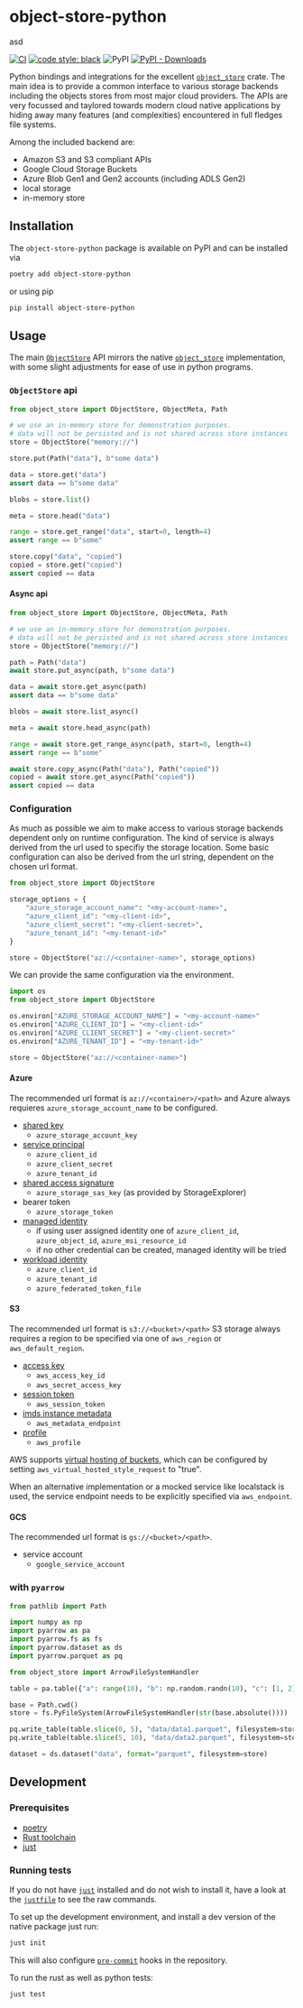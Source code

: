 # object-store-python

asd

[![CI][ci-img]][ci-link]
[![code style: black][black-img]][black-link]
![PyPI](https://img.shields.io/pypi/v/object-store-python)
[![PyPI - Downloads][pypi-img]][pypi-link]

Python bindings and integrations for the excellent [`object_store`][object-store] crate.
The main idea is to provide a common interface to various storage backends including the
objects stores from most major cloud providers. The APIs are very focussed and taylored
towards modern cloud native applications by hiding away many features (and complexities)
encountered in full fledges file systems.

Among the included backend are:

- Amazon S3 and S3 compliant APIs
- Google Cloud Storage Buckets
- Azure Blob Gen1 and Gen2 accounts (including ADLS Gen2)
- local storage
- in-memory store

## Installation

The `object-store-python` package is available on PyPI and can be installed via

```sh
poetry add object-store-python
```

or using pip

```sh
pip install object-store-python
```

## Usage

The main [`ObjectStore`](#object-store-python) API mirrors the native [`object_store`][object-store]
implementation, with some slight adjustments for ease of use in python programs.

### `ObjectStore` api

```py
from object_store import ObjectStore, ObjectMeta, Path

# we use an in-memory store for demonstration purposes.
# data will not be persisted and is not shared across store instances
store = ObjectStore("memory://")

store.put(Path("data"), b"some data")

data = store.get("data")
assert data == b"some data"

blobs = store.list()

meta = store.head("data")

range = store.get_range("data", start=0, length=4)
assert range == b"some"

store.copy("data", "copied")
copied = store.get("copied")
assert copied == data
```

#### Async api

```py
from object_store import ObjectStore, ObjectMeta, Path

# we use an in-memory store for demonstration purposes.
# data will not be persisted and is not shared across store instances
store = ObjectStore("memory://")

path = Path("data")
await store.put_async(path, b"some data")

data = await store.get_async(path)
assert data == b"some data"

blobs = await store.list_async()

meta = await store.head_async(path)

range = await store.get_range_async(path, start=0, length=4)
assert range == b"some"

await store.copy_async(Path("data"), Path("copied"))
copied = await store.get_async(Path("copied"))
assert copied == data
```

### Configuration

As much as possible we aim to make access to various storage backends dependent
only on runtime configuration. The kind of service is always derived from the
url used to specifiy the storage location. Some basic configuration can also be
derived from the url string, dependent on the chosen url format.

```py
from object_store import ObjectStore

storage_options = {
    "azure_storage_account_name": "<my-account-name>",
    "azure_client_id": "<my-client-id>",
    "azure_client_secret": "<my-client-secret>",
    "azure_tenant_id": "<my-tenant-id>"
}

store = ObjectStore("az://<container-name>", storage_options)
```

We can provide the same configuration via the environment.

```py
import os
from object_store import ObjectStore

os.environ["AZURE_STORAGE_ACCOUNT_NAME"] = "<my-account-name>"
os.environ["AZURE_CLIENT_ID"] = "<my-client-id>"
os.environ["AZURE_CLIENT_SECRET"] = "<my-client-secret>"
os.environ["AZURE_TENANT_ID"] = "<my-tenant-id>"

store = ObjectStore("az://<container-name>")
```

#### Azure

The recommended url format is `az://<container>/<path>` and Azure always requieres
`azure_storage_account_name` to be configured.

- [shared key][azure-key]
  - `azure_storage_account_key`
- [service principal][azure-ad]
  - `azure_client_id`
  - `azure_client_secret`
  - `azure_tenant_id`
- [shared access signature][azure-sas]
  - `azure_storage_sas_key` (as provided by StorageExplorer)
- bearer token
  - `azure_storage_token`
- [managed identity][azure-managed]
  - if using user assigned identity one of `azure_client_id`, `azure_object_id`, `azure_msi_resource_id`
  - if no other credential can be created, managed identity will be tried
- [workload identity][azure-workload]
  - `azure_client_id`
  - `azure_tenant_id`
  - `azure_federated_token_file`

#### S3

The recommended url format is `s3://<bucket>/<path>` S3 storage always requires a
region to be specified via one of `aws_region` or `aws_default_region`.

- [access key][aws-key]
  - `aws_access_key_id`
  - `aws_secret_access_key`
- [session token][aws-sts]
  - `aws_session_token`
- [imds instance metadata][aws-imds]
  - `aws_metadata_endpoint`
- [profile][aws-profile]
  - `aws_profile`

AWS supports [virtual hosting of buckets][aws-virtual], which can be configured by setting
`aws_virtual_hosted_style_request` to "true".

When an alternative implementation or a mocked service like localstack is used, the service
endpoint needs to be explicitly specified via `aws_endpoint`.

#### GCS

The recommended url format is `gs://<bucket>/<path>`.

- service account
  - `google_service_account`

### with `pyarrow`

```py
from pathlib import Path

import numpy as np
import pyarrow as pa
import pyarrow.fs as fs
import pyarrow.dataset as ds
import pyarrow.parquet as pq

from object_store import ArrowFileSystemHandler

table = pa.table({"a": range(10), "b": np.random.randn(10), "c": [1, 2] * 5})

base = Path.cwd()
store = fs.PyFileSystem(ArrowFileSystemHandler(str(base.absolute())))

pq.write_table(table.slice(0, 5), "data/data1.parquet", filesystem=store)
pq.write_table(table.slice(5, 10), "data/data2.parquet", filesystem=store)

dataset = ds.dataset("data", format="parquet", filesystem=store)
```

## Development

### Prerequisites

- [poetry](https://python-poetry.org/docs/)
- [Rust toolchain](https://www.rust-lang.org/tools/install)
- [just](https://github.com/casey/just#readme)

### Running tests

If you do not have [`just`](https://github.com/casey/just#readme) installed and do not wish to install it,
have a look at the [`justfile`](https://github.com/roeap/object-store-python/blob/main/justfile) to see the raw commands.

To set up the development environment, and install a dev version of the native package just run:

```sh
just init
```

This will also configure [`pre-commit`](https://pre-commit.com/) hooks in the repository.

To run the rust as well as python tests:

```sh
just test
```

[object-store]: https://crates.io/crates/object_store
[pypi-img]: https://img.shields.io/pypi/dm/object-store-python
[pypi-link]: https://pypi.org/project/object-store-python/
[ci-img]: https://github.com/roeap/object-store-python/actions/workflows/ci.yaml/badge.svg
[ci-link]: https://github.com/roeap/object-store-python/actions/workflows/ci.yaml
[black-img]: https://img.shields.io/badge/code%20style-black-000000.svg
[black-link]: https://github.com/psf/black
[aws-virtual]: https://docs.aws.amazon.com/AmazonS3/latest/userguide/VirtualHosting.html
[azure-managed]: https://learn.microsoft.com/en-gb/azure/app-service/overview-managed-identity
[azure-sas]: https://learn.microsoft.com/en-us/azure/storage/common/storage-sas-overview
[azure-ad]: https://learn.microsoft.com/en-us/azure/storage/blobs/authorize-access-azure-active-directory
[azure-key]: https://learn.microsoft.com/en-us/rest/api/storageservices/authorize-with-shared-key
[azure-workload]: https://learn.microsoft.com/en-us/azure/aks/workload-identity-overview
[aws-imds]: https://docs.aws.amazon.com/AWSEC2/latest/UserGuide/configuring-instance-metadata-service.html
[aws-profile]: https://docs.aws.amazon.com/IAM/latest/UserGuide/id_roles_use_switch-role-ec2_instance-profiles.html
[aws-sts]: https://docs.aws.amazon.com/IAM/latest/UserGuide/id_credentials_temp_request.html
[aws-key]: https://docs.aws.amazon.com/accounts/latest/reference/credentials-access-keys-best-practices.html
